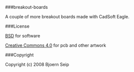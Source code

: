 
###breakout-boards

A couple of more breakout boards made with CadSoft Eagle.

###License

[BSD](LICENSE-BSD.txt) for software

[Creative Commons 4.0](LICENSE-CC.txt) for pcb and other artwork

###Copyright

Copyright (c) 2008 Bjoern Seip

